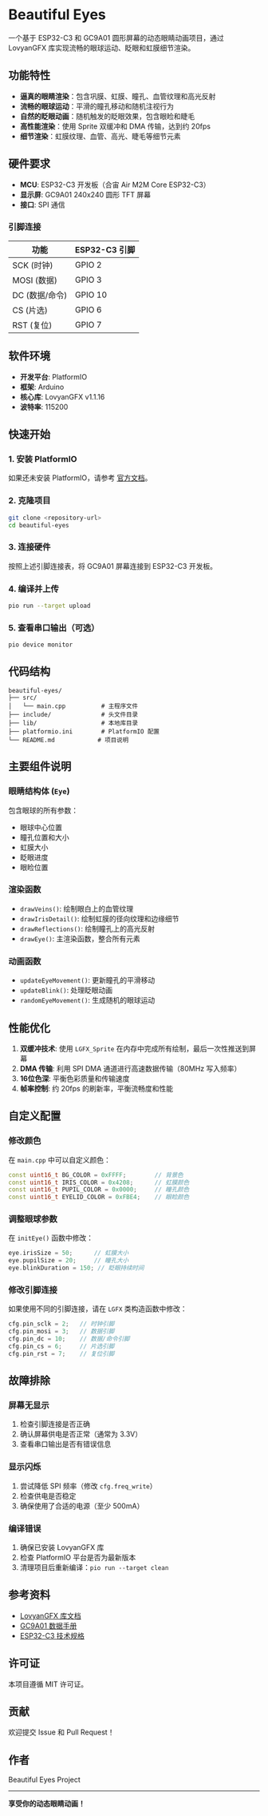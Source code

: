 # Beautiful Eyes

一个基于 ESP32-C3 和 GC9A01 圆形屏幕的动态眼睛动画项目，通过 LovyanGFX 库实现流畅的眼球运动、眨眼和虹膜细节渲染。

## 功能特性

- **逼真的眼睛渲染**：包含巩膜、虹膜、瞳孔、血管纹理和高光反射
- **流畅的眼球运动**：平滑的瞳孔移动和随机注视行为
- **自然的眨眼动画**：随机触发的眨眼效果，包含眼睑和睫毛
- **高性能渲染**：使用 Sprite 双缓冲和 DMA 传输，达到约 20fps
- **细节渲染**：虹膜纹理、血管、高光、睫毛等细节元素

## 硬件要求

- **MCU**: ESP32-C3 开发板（合宙 Air M2M Core ESP32-C3）
- **显示屏**: GC9A01 240x240 圆形 TFT 屏幕
- **接口**: SPI 通信

### 引脚连接

| 功能 | ESP32-C3 引脚 |
|------|--------------|
| SCK (时钟) | GPIO 2 |
| MOSI (数据) | GPIO 3 |
| DC (数据/命令) | GPIO 10 |
| CS (片选) | GPIO 6 |
| RST (复位) | GPIO 7 |

## 软件环境

- **开发平台**: PlatformIO
- **框架**: Arduino
- **核心库**: LovyanGFX v1.1.16
- **波特率**: 115200

## 快速开始

### 1. 安装 PlatformIO

如果还未安装 PlatformIO，请参考 [官方文档](https://platformio.org/install)。

### 2. 克隆项目

```bash
git clone <repository-url>
cd beautiful-eyes
```

### 3. 连接硬件

按照上述引脚连接表，将 GC9A01 屏幕连接到 ESP32-C3 开发板。

### 4. 编译并上传

```bash
pio run --target upload
```

### 5. 查看串口输出（可选）

```bash
pio device monitor
```

## 代码结构

```
beautiful-eyes/
├── src/
│   └── main.cpp          # 主程序文件
├── include/              # 头文件目录
├── lib/                  # 本地库目录
├── platformio.ini        # PlatformIO 配置
└── README.md            # 项目说明
```

## 主要组件说明

### 眼睛结构体 (`Eye`)

包含眼球的所有参数：
- 眼球中心位置
- 瞳孔位置和大小
- 虹膜大小
- 眨眼进度
- 眼睑位置

### 渲染函数

- `drawVeins()`: 绘制眼白上的血管纹理
- `drawIrisDetail()`: 绘制虹膜的径向纹理和边缘细节
- `drawReflections()`: 绘制瞳孔上的高光反射
- `drawEye()`: 主渲染函数，整合所有元素

### 动画函数

- `updateEyeMovement()`: 更新瞳孔的平滑移动
- `updateBlink()`: 处理眨眼动画
- `randomEyeMovement()`: 生成随机的眼球运动

## 性能优化

1. **双缓冲技术**: 使用 `LGFX_Sprite` 在内存中完成所有绘制，最后一次性推送到屏幕
2. **DMA 传输**: 利用 SPI DMA 通道进行高速数据传输（80MHz 写入频率）
3. **16位色深**: 平衡色彩质量和传输速度
4. **帧率控制**: 约 20fps 的刷新率，平衡流畅度和性能

## 自定义配置

### 修改颜色

在 `main.cpp` 中可以自定义颜色：

```cpp
const uint16_t BG_COLOR = 0xFFFF;        // 背景色
const uint16_t IRIS_COLOR = 0x4208;      // 虹膜颜色
const uint16_t PUPIL_COLOR = 0x0000;     // 瞳孔颜色
const uint16_t EYELID_COLOR = 0xFBE4;    // 眼睑颜色
```

### 调整眼球参数

在 `initEye()` 函数中修改：

```cpp
eye.irisSize = 50;      // 虹膜大小
eye.pupilSize = 20;     // 瞳孔大小
eye.blinkDuration = 150; // 眨眼持续时间
```

### 修改引脚连接

如果使用不同的引脚连接，请在 `LGFX` 类构造函数中修改：

```cpp
cfg.pin_sclk = 2;   // 时钟引脚
cfg.pin_mosi = 3;   // 数据引脚
cfg.pin_dc = 10;    // 数据/命令引脚
cfg.pin_cs = 6;     // 片选引脚
cfg.pin_rst = 7;    // 复位引脚
```

## 故障排除

### 屏幕无显示

1. 检查引脚连接是否正确
2. 确认屏幕供电是否正常（通常为 3.3V）
3. 查看串口输出是否有错误信息

### 显示闪烁

1. 尝试降低 SPI 频率（修改 `cfg.freq_write`）
2. 检查供电是否稳定
3. 确保使用了合适的电源（至少 500mA）

### 编译错误

1. 确保已安装 LovyanGFX 库
2. 检查 PlatformIO 平台是否为最新版本
3. 清理项目后重新编译：`pio run --target clean`

## 参考资料

- [LovyanGFX 库文档](https://github.com/lovyan03/LovyanGFX)
- [GC9A01 数据手册](https://www.buydisplay.com/download/ic/GC9A01A.pdf)
- [ESP32-C3 技术规格](https://www.espressif.com/sites/default/files/documentation/esp32-c3_datasheet_en.pdf)

## 许可证

本项目遵循 MIT 许可证。

## 贡献

欢迎提交 Issue 和 Pull Request！

## 作者

Beautiful Eyes Project

---

**享受你的动态眼睛动画！**
